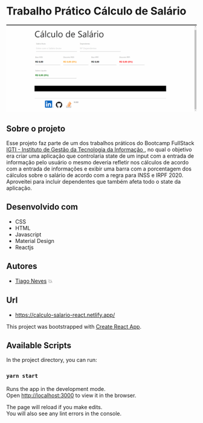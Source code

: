 

# Trabalho Prático Cálculo de Salário

![UserSeach](https://github.com/tiagorockman/react-salaryCalc/blob/master/calculo%20salario.gif)

## Sobre o projeto
Esse projeto faz parte de um dos trabalhos práticos do Bootcamp FullStack [IGTI - Instituto de Gestão da Tecnologia da Informação ](https://www.igti.com.br/), no qual o objetivo era criar uma aplicação que controlaria state de um input com a entrada de informação pelo usuário o mesmo deveria refletir nos cálculos de acordo com a entrada de informações e exibir uma barra com a porcentagem dos cálculos sobre o salário de acordo com a regra para INSS e IRPF 2020. Aproveitei para incluir dependentes que também afeta todo o state da aplicação.

## Desenvolvido com
- CSS
- HTML
- Javascript 
- Material Design
- Reactjs


## Autores
- [Tiago Neves](https://github.com/tiagorockman) :boom:

## Url
- https://calculo-salario-react.netlify.app/

This project was bootstrapped with [Create React App](https://github.com/facebook/create-react-app).

## Available Scripts

In the project directory, you can run:

### `yarn start`

Runs the app in the development mode.<br />
Open [http://localhost:3000](http://localhost:3000) to view it in the browser.

The page will reload if you make edits.<br />
You will also see any lint errors in the console.
